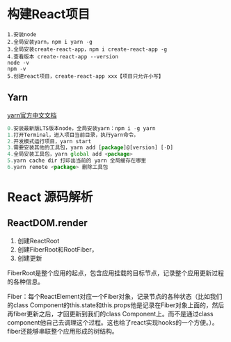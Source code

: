 # 构建React项目

```shell
1.安装node
2.全局安装yarn，npm i yarn -g
3.全局安装create-react-app，npm i create-react-app -g
4.查看版本 create-react-app --version
node -v
npm -v
5.创建react项目，create-react-app xxx【项目只允许小写】
```

## Yarn

[yarn官方中文文档](https://yarn.bootcss.com/docs/getting-started)

```js
0.安装最新版LTS版本node，全局安装yarn：npm i -g yarn
1.打开Terminal，进入项目当前目录，执行yarn命令。
2.开发模式运行项目，yarn start
3.需要安装其他的工具包，yarn add [package]@[version] [-D]
4.全局安装工具包，yarn global add <package>
5.yarn cache dir 打印出当前的 yarn 全局缓存在哪里
6.yarn remote <package> 删除工具包
```

# React 源码解析

## ReactDOM.render

1. 创建ReactRoot
2. 创建FiberRoot和RootFiber，
3. 创建更新

FiberRoot是整个应用的起点，包含应用挂载的目标节点，记录整个应用更新过程的各种信息。

Fiber：每个ReactElement对应一个Fiber对象，记录节点的各种状态（比如我们的class Component的this.state和this.props他是记录在Fiber对象上面的，然后再fiber更新之后，才回更新到我们的class Component上。而不是通过class component他自己去调理这个过程。这也给了react实现hooks的一个方便。）。fiber还能够串联整个应用形成的树结构。 

